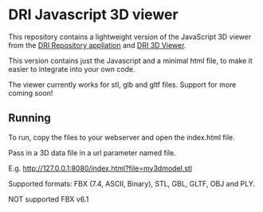 # DRI Javascript 3D viewer

This repository contains a lightweight version of the JavaScript 3D viewer from the [DRI Repository appliation](https://github.com/Digital-Repository-of-Ireland/dri-app) and [DRI 3D Viewer](https://github.com/Digital-Repository-of-Ireland/DRI-3DViewer).

This version contains just the Javascript and a minimal html file, to make it easier to integrate into your own code.

The viewer currently works for stl, glb and gltf files. Support for more coming soon!

## Running

To run, copy the files to your webserver and open the index.html file.

Pass in a 3D data file in a url parameter named file.

E.g. http://127.0.0.1:8080/index.html?file=my3dmodel.stl

Supported formats: FBX (7.4, ASCII, Binary), STL, GBL, GLTF, OBJ and PLY.

NOT supported FBX v6.1